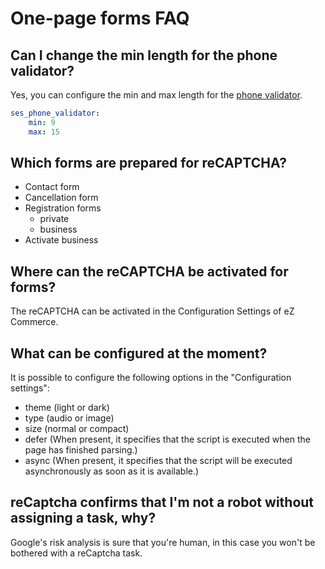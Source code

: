 # One-page forms FAQ

## Can I change the min length for the phone validator?

Yes, you can configure the min and max length for the [phone validator](One-page-forms---API_23560842.html).

``` yaml
ses_phone_validator:
    min: 9
    max: 15
```

## Which forms are prepared for reCAPTCHA?

- Contact form
- Cancellation form
- Registration forms
  - private
  - business
- Activate business

## Where can the reCAPTCHA be activated for forms?

The reCAPTCHA can be activated in the Configuration Settings of eZ Commerce.

## What can be configured at the moment?

It is possible to configure the following options in the "Configuration settings":

- theme (light or dark)
- type (audio or image)
- size (normal or compact)
- defer (When present, it specifies that the script is executed when the page has finished parsing.)
- async (When present, it specifies that the script will be executed asynchronously as soon as it is available.)

## reCaptcha confirms that I'm not a robot without assigning a task, why?

Google's risk analysis is sure that you're human, in this case you won't be bothered with a reCaptcha task.
